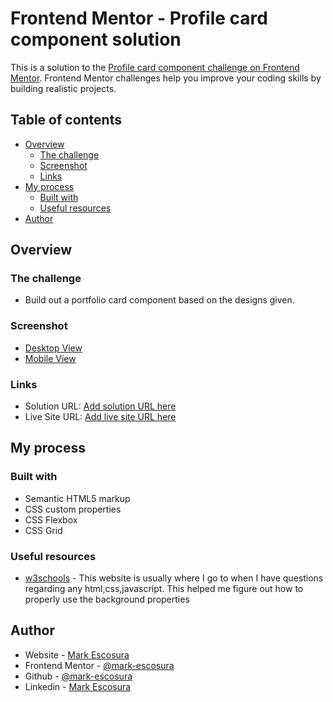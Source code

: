 # Frontend Mentor - Profile card component solution

This is a solution to the [Profile card component challenge on Frontend Mentor](https://www.frontendmentor.io/challenges/profile-card-component-cfArpWshJ). Frontend Mentor challenges help you improve your coding skills by building realistic projects.

## Table of contents

- [Overview](#overview)
  - [The challenge](#the-challenge)
  - [Screenshot](#screenshot)
  - [Links](#links)
- [My process](#my-process)
  - [Built with](#built-with)
  - [Useful resources](#useful-resources)
- [Author](#author)

## Overview

### The challenge

- Build out a portfolio card component based on the designs given.

### Screenshot

- [Desktop View](./design/desktop-view.png) <br>
- [Mobile View](./design/mobile-view.png)

### Links

- Solution URL: [Add solution URL here](https://your-solution-url.com)
- Live Site URL: [Add live site URL here](https://your-live-site-url.com)

## My process

### Built with

- Semantic HTML5 markup
- CSS custom properties
- CSS Flexbox
- CSS Grid

### Useful resources

- [w3schools](https://www.w3schools.com/) - This website is usually where I go to when I have questions regarding any html,css,javascript. This helped me figure out how to properly use the background properties

## Author

- Website - [Mark Escosura](https://mark-escosura-portfolio.vercel.app/)
- Frontend Mentor - [@mark-escosura](https://www.frontendmentor.io/profile/mark-escosura)
- Github - [@mark-escosura](https://www.github.com/mark-escosura)
- Linkedin - [Mark Escosura](https://www.linkedin.com/in/markintech)
